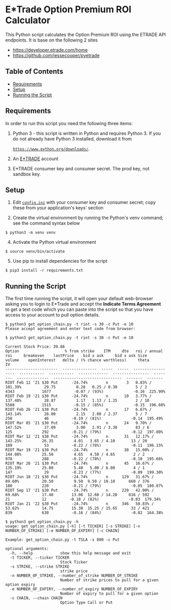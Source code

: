 # E*Trade Option Premium ROI Calculator

This Python script calculates the Option Premium ROI using the ETRADE API endpoints. It is base on the following 2 sites
* https://developer.etrade.com/home
* https://github.com/jessecooper/pyetrade

## Table of Contents

* [Requirements](#requirements)
* [Setup](#setup)
* [Running the Script](#running-the-script)

## Requirements

In order to run this script you need the following three items:

1. Python 3 - this script is written in Python and requires Python 3. If you do not
already have Python 3 installed, download it from

   [`https://www.python.org/downloads/`](https://www.python.org/downloads/).

2. An [E*TRADE](https://us.etrade.com) account

3. E*TRADE consumer key and consumer secret. The prod key, not sandbox key.


## Setup

1. Edit [`config.ini`](config.ini)
with your consumer key and consumer secret; copy these from your application's keys' section

3. Create the virtual environment by running the Python's venv command; see the command syntax below

```
$ python3 -m venv venv
```

4. Activate the Python virtual environment

```
$ source venv/bin/activate
```

5. Use pip to install dependencies for the script

```
$ pip3 install -r requirements.txt
```

## Running the Script
The first time running the script, it will open your default web-browser asking you to login to E*Trade and accept the **Indicate Terms Agreement** to get a text code which you can paste into the script so that you have access to your account to pull option details.
```
$ python3 get_option_chain.py -t riot -s 30 -c Put -e 10
Please accept agreement and enter text code from browser:
```

```
$ python3 get_option_chain.py -t riot -s 30 -c Put -e 10

Current Stock Price: 39.86
Option                    % from strike    ITM     dte   roi / annual roi     breakeven    lastPrice    bid x ask     bid x ask Size     volume    openInterest   delta / (% chance worthless)     theta       IV
-----------------------  ---------------  -----  -----  ------------------  -----------  -----------  -------------  ----------------  --------  --------------  ------------------------------  -------  -------
RIOT Feb 12 '21 $30 Put      -24.74%        n        3   0.83% / 101.39%          29.75         0.28   0.25 / 0.30        5 / 2            4343            1677          -0.07 / (93%)             -0.16  225.99%
RIOT Feb 19 '21 $30 Put      -24.74%        n       10   3.77% / 137.48%          28.87         1.17   1.13 / 1.25        2 / 10           5588            1515          -0.15 / (85%)             -0.15  196.60%
RIOT Feb 26 '21 $30 Put      -24.74%        n       17   6.67% / 143.14%          28.00         2.15   2.00 / 2.37        5 / 7             250              46          -0.19 / (81%)             -0.14  195.49%
RIOT Mar 05 '21 $30 Put      -24.74%        n       24   9.70% / 147.52%          27.09         3.00   2.91 / 3.30        83 / 6            125             292          -0.21 / (79%)             -0.12  197.80%
RIOT Mar 12 '21 $30 Put      -24.74%        n       31   12.17% / 143.25%         26.35         4.01   3.65 / 4.10       13 / 20            109              53          -0.22 / (78%)             -0.11  196.15%
RIOT Mar 19 '21 $30 Put      -24.74%        n       38   15.00% / 144.08%         25.50         4.65   4.50 / 4.65        2 / 2             978             288          -0.22 / (78%)             -0.10  195.66%
RIOT Mar 26 '21 $30 Put      -24.74%        n       45   16.67% / 135.19%         25.00         5.40   5.00 / 6.00        4 / 1             147              29          -0.23 / (77%)             -0.09  199.30%
RIOT Jun 18 '21 $30 Put      -24.74%        n      129   31.67% / 89.60%          20.50         9.50  9.50 / 10.10      660 / 376           180             220          -0.21 / (79%)             -0.05  180.07%
RIOT Sep 17 '21 $30 Put      -24.74%        n      220   42.00% / 69.68%          17.40        13.06  12.60 / 14.20     616 / 592            21              12          -0.18 / (82%)             -0.03  179.34%
RIOT Jan 21 '22 $30 Put      -24.74%        n      346   50.83% / 53.62%          14.75        15.30  15.25 / 15.65      33 / 421           839             630          -0.16 / (84%)             -0.02  164.38%
```

```
$ python3 get_option_chain.py -h
usage: get_option_chain.py [-h] [-t TICKER] [-s STRIKE] [-n NUMBER_OF_STRIKE] [-e NUMBER_OF_EXPIRY] [-c CHAIN]

Example: get_option_chain.py -t TSLA -s 800 -c Put

optional arguments:
  -h, --help            show this help message and exit
  -t TICKER, --ticker TICKER
                        Stock Ticker
  -s STRIKE, --strike STRIKE
                        strike price
  -n NUMBER_OF_STRIKE, --number_of_strike NUMBER_OF_STRIKE
                        Number of strike prices to pull for a given option expiry
  -e NUMBER_OF_EXPIRY, --number_of_expiry NUMBER_OF_EXPIRY
                        Number of expiry to pull for a given option
  -c CHAIN, --chain CHAIN
                        Option Type Call or Put
```
